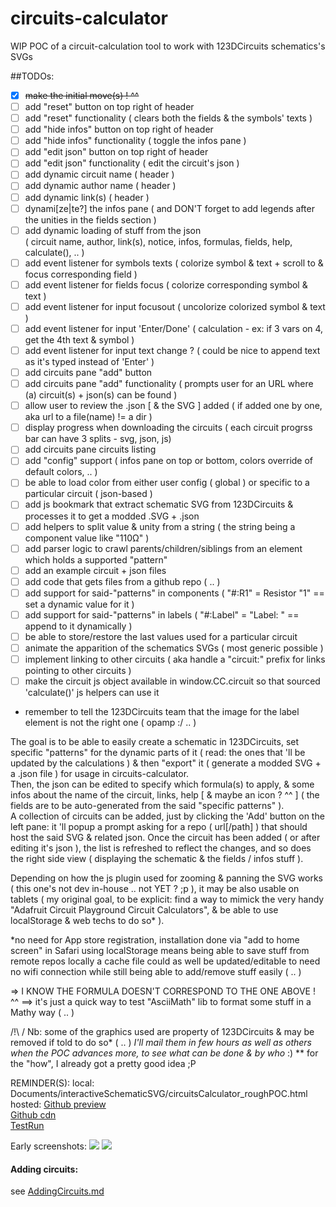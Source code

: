 # circuits-calculator
WIP POC of a circuit-calculation tool to work with 123DCircuits schematics's SVGs

##TODOs:
- [x] ~~make the initial move(s) ! ^^~~
- [ ] add "reset" button on top right of header
- [ ] add "reset" functionality ( clears both the fields & the symbols' texts )
- [ ] add "hide infos" button on top right of header
- [ ] add "hide infos" functionality ( toggle the infos pane )
- [ ] add "edit json" button on top right of header
- [ ] add "edit json" functionality ( edit the circuit's json )
- [ ] add dynamic circuit name ( header )
- [ ] add dynamic author name ( header )
- [ ] add dynamic link(s) ( header )
- [ ] dynami[ze|te?] the infos pane ( and DON'T forget to add legends after the unities in the fields section )
- [ ] add dynamic loading of stuff from the json  
( circuit name, author, link(s), notice, infos, formulas, fields, help, calculate(), .. )
- [ ] add event listener for symbols texts ( colorize symbol & text + scroll to & focus corresponding field )
- [ ] add event listener for fields focus ( colorize corresponding symbol & text )
- [ ] add event listener for input focusout ( uncolorize colorized symbol & text )
- [ ] add event listener for input 'Enter/Done' ( calculation - ex: if 3 vars on 4, get the 4th text & symbol )
- [ ] add event listener for input text change ? ( could be nice to append text as it's typed instead of 'Enter' )
- [ ] add circuits pane "add" button
- [ ] add circuits pane "add" functionality ( prompts user for an URL where (a) circuit(s) + json(s) can be found )
- [ ] allow user to review the .json [ & the SVG ] added ( if added one by one, aka url to a file(name) != a dir )
- [ ] display progress when downloading the circuits ( each circuit progrss bar can have 3 splits - svg, json, js)
- [ ] add circuits pane circuits listing
- [ ] add "config" support ( infos pane on top or bottom, colors override of default colors, .. )
- [ ] be able to load color from either user config ( global ) or specific to a particular circuit ( json-based )
- [ ] add js bookmark that extract schematic SVG from 123DCircuits & processes it to get a modded .SVG + .json
- [ ] add helpers to split value & unity from a string ( the string being a component value like "110Ω" )
- [ ] add parser logic to crawl parents/children/siblings from an element which holds a supported "pattern"
- [ ] add an example circuit + json files
- [ ] add code that gets files from a github repo ( .. )
- [ ] add support for said-"patterns" in components ( "#:R1" = Resistor "1" == set a dynamic value for it )
- [ ] add support for said-"patterns" in labels ( "#:Label" = "Label: " == append to it dynamically )
- [ ] be able to store/restore the last values used for a particular circuit
- [ ] animate the apparition of the schematics SVGs ( most generic possible )
- [ ] implement linking to other circuits ( aka handle a "circuit:" prefix for links pointing to other circuits )
- [ ] make the circuit js object available in window.CC.circuit so that sourced 'calculate()' js helpers can use it
- remember to tell the 123DCircuits team that the image for the label element is not the right one ( opamp :/ .. )

The goal is to be able to easily create a schematic in 123DCircuits, set specific "patterns" for the dynamic parts of it ( read: the ones that 'll be updated by the calculations ) & then "export" it ( generate a modded SVG + a .json file ) for usage in circuits-calculator.  
Then, the json can be edited to specify which formula(s) to apply, & some infos about the name of the circuit, links, help [ & maybe an icon ? ^^ ] ( the fields are to be auto-generated from the said "specific patterns" ).  
A collection of circuits can be added, just by clicking the 'Add' button on the left pane: it 'll popup a prompt asking for a repo ( url[/path] ) that should host the said SVG & related json.
Once the circuit has been added ( or after editing it's json ), the list is refreshed to reflect the changes, and so does the right side view ( displaying the schematic & the fields / infos stuff ).  

Depending on how the js plugin used for zooming & panning the SVG works ( this one's not dev in-house .. not YET ? ;p ), it may be also usable on tablets ( my original goal, to be explicit: find a way to mimick the very handy "Adafruit Circuit Playground Circuit Calculators", & be able to use localStorage & web techs to do so* ).  

*no need for App store registration, installation done via "add to home screen" in Safari
 using localStorage means being able to save stuff from remote repos locally
 a cache file could as well be updated/editable to need no wifi connection while still being able to add/remove stuff easily
 ( .. )

=> I KNOW THE FORMULA DOESN'T CORRESPOND TO THE ONE ABOVE ! ^^
==> it's just a quick way to test "AsciiMath" lib to format some stuff in a Mathy way ( .. )

/!\ / Nb: some of the graphics used are property of 123DCircuits & may be removed if told to do so* ( .. )
*I'll mail them in few hours as well as others when the POC advances more, to see what can be done & by who* :)
** for the "how", I already got a pretty good idea ;P


REMINDER(S): 
local: Documents/interactiveSchematicSVG/circuitsCalculator_roughPOC.html  
hosted:  [Github preview](http://htmlpreview.github.io/?https://raw.githubusercontent.com/stephaneAG/circuits-calculator/master/circuitsCalculator_roughPOC.html)  
         [Github cdn](https://cdn.rawgit.com/StephaneAG/circuits-calculator/master/circuitsCalculator_roughPOC.html)  
[TestRun](https://github.com/stephaneAG/circuits-calculator/blob/master/testRun.txt)


Early screenshots:
<img src="http://www.stephaneadamgarnier.com/circuitsCalculator/circuits-calculator_screen1wip.png" align="" height="" width="" >
<img src="http://www.stephaneadamgarnier.com/circuitsCalculator/circuits-calculator_screen2wip.png" align="" height="" width="" >
  
#### Adding circuits:

see [AddingCircuits.md](https://cdn.rawgit.com/stephaneAG/circuits-calculator/master/AddingCircuits.md)
